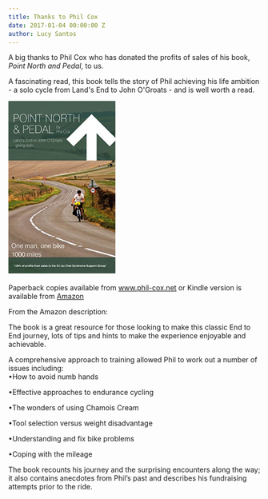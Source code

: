 ```yaml
---
title: Thanks to Phil Cox
date: 2017-01-04 00:00:00 Z
author: Lucy Santos
---
```


A big thanks to Phil Cox who has donated the profits of sales of his book, *Point North and Pedal*, to us.

A fascinating read, this book tells the story of Phil achieving his life ambition - a solo cycle from Land's End to John O'Groats - and is well worth a read.&nbsp;

![](/uploads/versions/capture---x----214-348x---.PNG)

Paperback copies available from www.phil-cox.net or Kindle version is available from [Amazon](https://www.amazon.co.uk/dp/B00M0FI46A/)

From the Amazon description:

The book is a great resource for those looking to make this classic End to End journey, lots of tips and hints to make the experience enjoyable and achievable.

A comprehensive approach to training allowed Phil to work out a number of issues including:
<br>•How to avoid numb hands

•Effective approaches to endurance cycling

•The wonders of using Chamois Cream

•Tool selection versus weight disadvantage

•Understanding and fix bike problems

•Coping with the mileage

The book recounts his journey and the surprising encounters along the way; it also contains anecdotes from Phil’s past and describes his fundraising attempts prior to the ride.